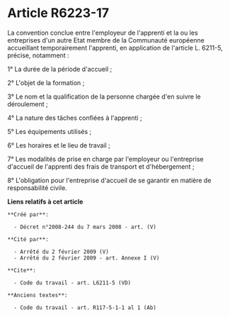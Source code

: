 # Article R6223-17

La convention conclue entre l'employeur de l'apprenti et la ou les entreprises d'un autre Etat membre de la Communauté
européenne accueillant temporairement l'apprenti, en application de l'article L. 6211-5, précise, notamment : 

1° La durée de la période d'accueil ; 

2° L'objet de la formation ; 

3° Le nom et la qualification de la personne chargée d'en suivre le déroulement ; 

4° La nature des tâches confiées à l'apprenti ; 

5° Les équipements utilisés ; 

6° Les horaires et le lieu de travail ; 

7° Les modalités de prise en charge par l'employeur ou l'entreprise d'accueil de l'apprenti des frais de transport et
d'hébergement ; 

8° L'obligation pour l'entreprise d'accueil de se garantir en matière de responsabilité civile.

**Liens relatifs à cet article**

	**Créé par**:

	  - Décret n°2008-244 du 7 mars 2008 - art. (V)

	**Cité par**:

	  - Arrêté du 2 février 2009 (V)
	  - Arrêté du 2 février 2009 - art. Annexe I (V)

	**Cite**:

	  - Code du travail - art. L6211-5 (VD)

	**Anciens textes**:

	  - Code du travail - art. R117-5-1-1 al 1 (Ab)

